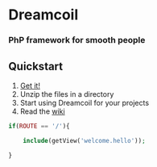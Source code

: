 # Dreamcoil
### PhP framework for smooth people
## Quickstart

1.  [Get it!](https://github.com/xolf/dreamcoil/archive/master.zip)
2.  Unzip the files in a directory
3.  Start using Dreamcoil for your projects
4.  Read the [wiki](https://github.com/xolf/dreamcoil/wiki)

```php
if(ROUTE == '/'){

	include(getView('welcome.hello'));

}
```
